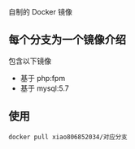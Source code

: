 自制的 Docker 镜像

## 每个分支为一个镜像介绍

包含以下镜像

* 基于 php:fpm
* 基于 mysql:5.7

## 使用

`docker pull xiao806852034/对应分支`